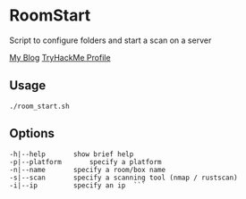 # RoomStart
Script to configure folders and start a scan on a server

[My Blog](https://bryanwendt.wordpress.com)
[TryHackMe Profile](https://tryhackme.com/p/beedubz)

## Usage
`./room_start.sh`

## Options
```  
-h|--help 		show brief help  
-p|--platform		specify a platform  
-n|--name		specify a room/box name  
-s|--scan		specify a scanning tool (nmap / rustscan)  
-i|--ip			specify an ip  ```
